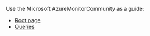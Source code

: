 Use the Microsoft AzureMonitorCommunity as a guide:
- [Root page](https://github.com/microsoft/AzureMonitorCommunity/tree/master/Azure%20Services/App%20Services)
- [Queries](https://github.com/microsoft/AzureMonitorCommunity/tree/master/Azure%20Services/App%20Services/Queries)
